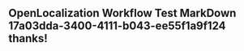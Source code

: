 <properties
ms.topic="hero-topic"
ms.test1="hero-topic"
ms.test2="test"/>

## OpenLocalization Workflow Test MarkDown 17a03dda-3400-4111-b043-ee55f1a9f124 thanks!

